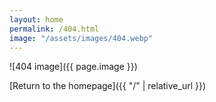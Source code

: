 ```yaml
---
layout: home
permalink: /404.html
image: "/assets/images/404.webp"
---
```


![404 image]({{ page.image }})

[Return to the homepage]({{ "/" | relative_url }})

